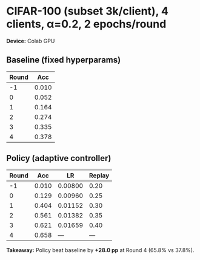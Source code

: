 # CIFAR-100 (subset 3k/client), 4 clients, α=0.2, 2 epochs/round

**Device:** Colab GPU

## Baseline (fixed hyperparams)
Round | Acc
---|---
-1 | 0.010
0  | 0.052
1  | 0.164
2  | 0.274
3  | 0.335
4  | 0.378

## Policy (adaptive controller)
Round | Acc | LR | Replay
---|---|---|---
-1 | 0.010 | 0.00800 | 0.20
0  | 0.129 | 0.00960 | 0.25
1  | 0.404 | 0.01152 | 0.30
2  | 0.561 | 0.01382 | 0.35
3  | 0.621 | 0.01659 | 0.40
4  | 0.658 | — | —

**Takeaway:** Policy beat baseline by **+28.0 pp** at Round 4 (65.8% vs 37.8%).
